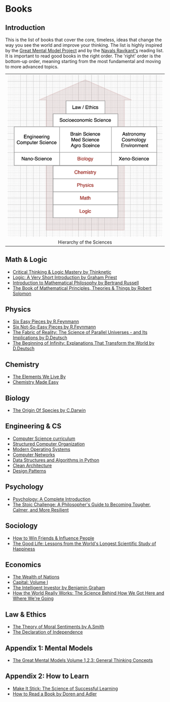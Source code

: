 # Books 

##  Introduction
This is the list of books that cover the core, timeless, ideas that change the way you see the world and improve your thinking. The list is highly inspired by the [Great Mental Model Project](https://fs.blog/tgmm/) and by the [Navals Ravikant's](https://www.navalmanack.com/navals-recommended-reading) reading list. It is important to read good books in the right order. The 'right' order is the bottom-up order, meaning starting from the most fundamental and moving to more advanced topics.

<table width="256px">
  <tr>
    <td><img src="./books/my-recommended-books/science-chart.png"/></td>
  </tr>
  <tr><td align="center">Hierarchy of the Sciences</td></tr>
</table>  

## Math & Logic
- [Critical Thinking & Logic Mastery by Thinknetic](./critical-thinking-logic/)
- [Logic: A Very Short Introduction by Graham Priest](https://www.amazon.com/Logic-Very-Short-Introduction-Introductions-ebook/dp/B075KB9C3W/ref=tmm_kin_swatch_0?_encoding=UTF8&qid=&sr=)
- [Introduction to Mathematical Philosophy by Bertrand Russell](https://amazon.com/Introduction-Mathematical-Philosophy-Bertrand-Russell-ebook/dp/B09Y5LNHL9/ref=sr_1_1?crid=2M5WXZ21HBOXN&keywords=Introduction+to+Mathematical+Philosophy&qid=1692297327&sprefix=introduction+to+mathematical+philosophy%2Caps%2C320&sr=8-1)
- [The Book of Mathematical Principles, Theories & Things by Robert Solomon ](https://www.amazon.com/Little-Mathematical-Principles-Theories-Things-ebook/dp/B09NPBQR7Z/ref=zg_bs_g_159760011_sccl_1/134-1659129-0569007?psc=1#customerReviews)

## Physics
- [Six Easy Pieces by R.Feynmann](./six-easy-pieces/)
- [Six Not-So-Easy Pieces by R.Feynmann](https://www.amazon.com/Six-Not-So-Easy-Pieces-Einstein%C2%92s-Relativity/dp/0465025269/ref=pd_bxgy_img_sccl_1/141-0597453-4528805?pd_rd_w=xJbAD&pf_rd_p=6b3eefea-7b16-43e9-bc45-2e332cbf99da&pf_rd_r=H0HJ5P4VTYHZ0DHMDAT7&pd_rd_r=02460b82-28c5-4314-8061-59ade3815d13&pd_rd_wg=huVci&pd_rd_i=0465025269&psc=1)
- [The Fabric of Reality: The Science of Parallel Universes - and Its Implications by D.Deutsch](https://www.amazon.com/The-Fabric-of-Reality-audiobook/dp/B07L5XWD7X/ref=sr_1_1?crid=2B7Y3MVVA6X57&keywords=the+fabric+of+reality&qid=1684136431&sprefix=the+fabric+of+reality%2Caps%2C226&sr=8-1)
- [The Beginning of Infinity: Explanations That Transform the World by D.Deutsch](https://www.amazon.com/The-Beginning-of-Infinity-audiobook/dp/B005HTYBCM/ref=sr_1_4?crid=2B7Y3MVVA6X57&keywords=the+fabric+of+reality&qid=1684136469&sprefix=the+fabric+of+reality%2Caps%2C226&sr=8-4)

## Chemistry
- [The Elements We Live By](https://www.amazon.com/Elements-Live-Potassium-Surprising-Superpowers-ebook/dp/B07WK5PXX8/ref=zg_bs_13570_2/141-0597453-4528805?pd_rd_i=B07WK5PXX8&psc=1)
- [Chemistry Made Easy](https://www.amazon.com/Chemistry-Made-Easy-Illustrated-Students/dp/1952914051/ref=zg_bs_13570_7/141-0597453-4528805?pd_rd_i=1952914051&psc=1)

## Biology
- [The Origin Of Species by C.Darwin](https://www.amazon.com/Origin-Species-150th-Anniversary-ebook/dp/B002JF1N0A/ref=sr_1_1?crid=2X7AD1IYNKQF3&keywords=darwin&qid=1649534334&s=digital-text&sprefix=darwin%2Cdigital-text%2C222&sr=1-1)

## Engineering & CS
- [Computer Science curriculum](.books/my-recommended-books/cs-curriculum.md)
- [Structured Computer Organization](https://www.amazon.com/gp/product/B00IZ0B7YA/ref=dbs_a_def_rwt_hsch_vapi_taft_p1_i1)
- [Modern Operating Systems](https://www.amazon.com/gp/product/B013ROUMBM/ref=dbs_a_def_rwt_hsch_vapi_taft_p1_i4)
- [Computer Networks](https://www.amazon.com/gp/product/0132126958/ref=dbs_a_def_rwt_hsch_vapi_taft_p1_i3)
- [Data Structures and Algorithms in Python](./python-data-structures/)
- [Clean Architecture](./clean-architecture/)
- [Design Patterns](https://www.amazon.com/Design-Patterns-Elements-Reusable-Object-Oriented/dp/0201633612/ref=sr_1_1?keywords=design+patterns&qid=1650258328&s=books&sprefix=design+pa%2Cstripbooks-intl-ship%2C286&sr=1-1) 


## Psychology
- [Psychology: A Complete Introduction](https://www.amazon.com/Psychology-Complete-Introduction-Teach-Yourself-ebook/dp/B012DFWI4A/ref=sr_1_14?crid=NUY9QDK9NFGB&keywords=psychology&qid=1649534670&s=digital-text&sprefix=psychology%2Cdigital-text%2C217&sr=1-14)
- [The Stoic Challenge: A Philosopher's Guide to Becoming Tougher, Calmer, and More Resilient](https://www.amazon.com/Stoic-Challenge-Philosophers-Becoming-Resilient-ebook/dp/B07P9DC6TY/ref=tmm_kin_swatch_0?_encoding=UTF8&qid=1649534731&sr=8-2)

## Sociology
- [How to Win Friends & Influence People](https://www.amazon.com/How-Win-Friends-Influence-People/dp/B0006IU7JK/ref=sr_1_1?keywords=dale+carnegie&qid=1649534970&s=books&sprefix=dale+ca%2Cstripbooks-intl-ship%2C194&sr=1-1)
- [The Good Life: Lessons from the World's Longest Scientific Study of Happiness](https://www.amazon.com/Good-Life-Lessons-Scientific-Happiness/dp/198216669X/ref=zg_bs_g_282914_sccl_3/134-1659129-0569007?psc=1)

## Economics
- [The Wealth of Nations](https://www.amazon.com/Wealth-Nations-Adam-Smith-ebook/dp/B08NPXBLYQ/ref=sr_1_1?crid=1MIER4Z2V7R2C&keywords=wealth+of+nations&qid=1649534408&s=digital-text&sprefix=wealth%2Cdigital-text%2C211&sr=1-1)
- [Capital: Volume I](https://www.amazon.com/Capital-Critique-Political-Economy-Kapital-ebook/dp/B002XHNMN0/ref=tmm_kin_swatch_0?_encoding=UTF8&qid=1649534564&sr=1-1)
- [The Intelligent Investor by Benjamin Graham](https://www.amazon.com/Intelligent-Investor-Definitive-Investing-Essentials/dp/0060555661/ref=sr_1_1?keywords=the+intelligent+investor&qid=1692300032&sprefix=the+inte%2Caps%2C237&sr=8-1)
- [How the World Really Works: The Science Behind How We Got Here and Where We're Going](./how-the-world-works/)

## Law & Ethics
- [The Theory of Moral Sentiments by A.Smith](./books/the-theory-of-moral-sentiments/README.md)
- [The Declaration of Independence](https://www.amazon.com/Declaration-Independence-Thomas-Jefferson-ebook/dp/B00KZFPG9K/ref=sr_1_7?keywords=the+declaration+of+independence&qid=1693566221&sprefix=the+decla%2Caps%2C222&sr=8-7)


## Appendix 1: Mental Models
- [The Great Mental Models Volume 1,2,3: General Thinking Concepts](https://www.amazon.com/gp/product/B07P79P8ST/ref=as_li_qf_asin_il_tl?tag=farnamstreet-20&ie=UTF8&linkId=883df32fb862d9a4407c00d334c46272&geniuslink=true)

## Appendix 2: How to Learn
- [Make It Stick: The Science of Successful Learning](https://www.amazon.com/Make-Stick-Peter-C-Brown-ebook/dp/B00JQ3FN7M/ref=sr_1_1?crid=1RXR8D5UCJL8T&keywords=Make+It+Stick%3A+The+Science+of+Successful+Learning&qid=1649536700&s=digital-text&sprefix=make+it+stick+the+science+of+successful+learning%2Cdigital-text%2C286&sr=1-1)
- [How to Read a Book by Doren and Adler](https://www.amazon.com/How-Read-Book-Touchstone-ebook/dp/B004PYDAPE/ref=sr_1_1?keywords=how+to+read+a+book&qid=1692299621&s=digital-text&sprefix=how+to+read+a+%2Cdigital-text%2C242&sr=1-1)




